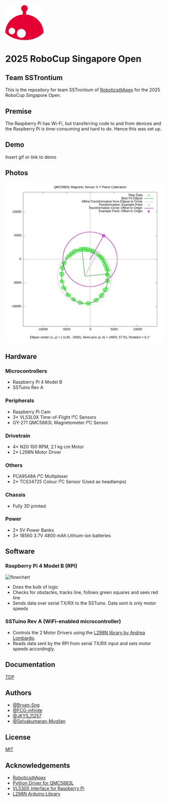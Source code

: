 <img src="img/robo_png.png" alt="Robotics @APEX's Xiao Hong" width="120.5" height="110.25">

# 2025 RoboCup Singapore Open
## Team SSTrontium

This is the repository for team SSTrontium of [Robotics@Apex](https://github.com/roboapex) for the 2025 RoboCup Singapore Open.

## Premise

The Raspberry Pi has Wi-Fi, but transferring code to and from devices and the Raspberry Pi is time-consuming and hard to do. Hence this was set up.
## Demo

Insert gif or link to demo


## Photos
![GyroCalibration](img/gyrocal.png)
## Hardware

### Microcontrollers
- Raspberry Pi 4 Model B
- SSTuino Rev A
    
### Peripherals
- Raspberry Pi Cam
- 3× VL53L0X Time-of-Flight I²C Sensors
- GY-271 QMC5883L Magnetometer I²C Sensor

### Drivetrain
- 4× N20 100 RPM, 2.1 kg⋅cm Motor 
- 2× L298N Motor Driver

### Others
- PCA9548A I²C Multiplexer 
- 2× TCS34725 Colour I²C Sensor (Used as headlamps)

### Chassis
- Fully 3D printed

### Power 
- 2× 5V Power Banks
- 3× 18560 3.7V 4800 mAh Lithium-ion batteries
## Software
### Raspberry Pi 4 Model B (RPI)
![flowchart](img/flowchart.png)
- Does the bulk of logic
- Checks for obstacles, tracks line, follows green squares and sees red line
- Sends data over serial TX/RX to the SSTuino. Data sent is only motor speeds

### SSTuino Rev A (WiFi-enabled microcontroller)
- Controls the 2 Motor Drivers using the [L298N library by Andrea Lombardo](https://github.com/AndreaLombardo/L298N).
- Reads data sent by the RPI from serial TX/RX input and sets motor speeds accordingly.
## Documentation

[TDP](https://drive.google.com/---)


## Authors

- [@Bryan-Sng](https://www.github.com/SSTrontinum/ROBOCUP-)
- [@FCG-infinite](https://www.github.com/FCG-infinite)
- [@JKYS_11257](https://www.github.com/SSTrontinum/ROBOCUP-)
- [@Selvakumaran-Mugilan](https://www.github.com/SSTrontinum/ROBOCUP-)


## License

[MIT](https://choosealicense.com/licenses/mit/)


## Acknowledgements

 - [Robotics@Apex](https://github.com/roboapex)
 - [Python Driver for QMC5883L](https://github.com/RigacciOrg/py-qmc5883l)
 - [VL530X interface for Raspberry Pi](https://github.com/johnbryanmoore/VL53L0X_rasp_python)
 - [L298N Arduino Library](https://github.com/AndreaLombardo/L298N)